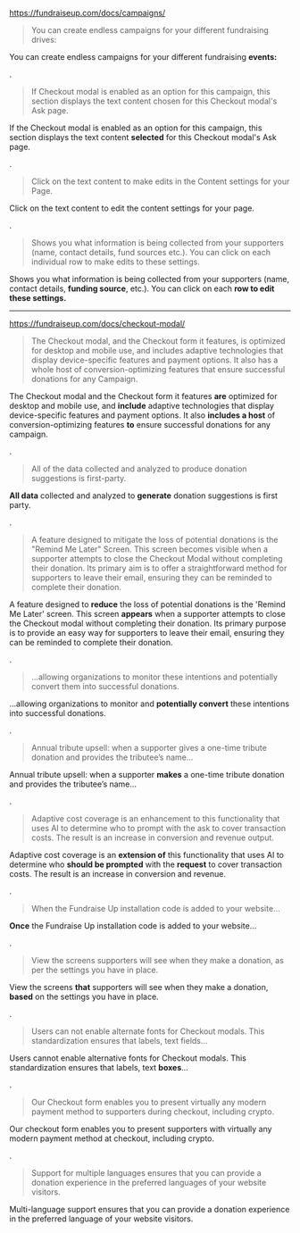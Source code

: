 https://fundraiseup.com/docs/campaigns/

> You can create endless campaigns for your different fundraising drives:

You can create endless campaigns for your different fundraising **events:**

.

> If Checkout modal is enabled as an option for this campaign, this section displays the text content chosen for this Checkout modal's Ask page. 

If the Checkout modal is enabled as an option for this campaign, this section displays the text content **selected** for this Checkout modal's Ask page. 

.

> Click on the text content to make edits in the Content settings for your Page.

Click on the text content to edit the content settings for your page.

.

> Shows you what information is being collected from your supporters (name, contact details, fund sources etc.). You can click on each individual row to make edits to these settings.

Shows you what information is being collected from your supporters (name, contact details, **funding source**, etc.). You can click on each **row to edit these settings.**
_______________________

https://fundraiseup.com/docs/checkout-modal/

> The Checkout modal, and the Checkout form it features, is optimized for desktop and mobile use, and includes adaptive technologies that display device-specific features and payment options. It also has a whole host of conversion-optimizing features that ensure successful donations for any Campaign.

The Checkout modal and the Checkout form it features **are** optimized for desktop and mobile use, and **include** adaptive technologies that display device-specific features and payment options. It also **includes a host** of conversion-optimizing features **to** ensure successful donations for any campaign.

.

> All of the data collected and analyzed to produce donation suggestions is first-party.

**All data** collected and analyzed to **generate** donation suggestions is first party.

.

> A feature designed to mitigate the loss of potential donations is the "Remind Me Later" Screen. This screen becomes visible when a supporter attempts to close the Checkout Modal without completing their donation. Its primary aim is to offer a straightforward method for supporters to leave their email, ensuring they can be reminded to complete their donation.

A feature designed to **reduce** the loss of potential donations is the 'Remind Me Later' screen. This screen **appears** when a supporter attempts to close the Checkout modal without completing their donation. Its primary purpose is to provide an easy way for supporters to leave their email, ensuring they can be reminded to complete their donation.

.

> ...allowing organizations to monitor these intentions and potentially convert them into successful donations. 

...allowing organizations to monitor and **potentially convert** these intentions into successful donations. 

.

> Annual tribute upsell: when a supporter gives a one-time tribute donation and provides the tributee’s name...

Annual tribute upsell: when a supporter **makes** a one-time tribute donation and provides the tributee’s name...

.

> Adaptive cost coverage is an enhancement to this functionality that uses AI to determine who to prompt with the ask to cover transaction costs. The result is an increase in conversion and revenue output.

 Adaptive cost coverage is an **extension of** this functionality that uses AI to determine who **should be prompted** with the **request** to cover transaction costs. The result is an increase in conversion and revenue.

.

> When the Fundraise Up installation code is added to your website...

 **Once** the Fundraise Up installation code is added to your website...

.

> View the screens supporters will see when they make a donation, as per the settings you have in place.

View the screens **that** supporters will see when they make a donation, **based** on the settings you have in place.

.

>  Users can not enable alternate fonts for Checkout modals. This standardization ensures that labels, text fields...

Users cannot enable alternative fonts for Checkout modals. This standardization ensures that labels, text **boxes**...

.

> Our Checkout form enables you to present virtually any modern payment method to supporters during checkout, including crypto.

Our checkout form enables you to present supporters with virtually any modern payment method at checkout, including crypto. 

.

> Support for multiple languages ensures that you can provide a donation experience in the preferred languages of your website visitors.

Multi-language support ensures that you can provide a donation experience in the preferred language of your website visitors.


